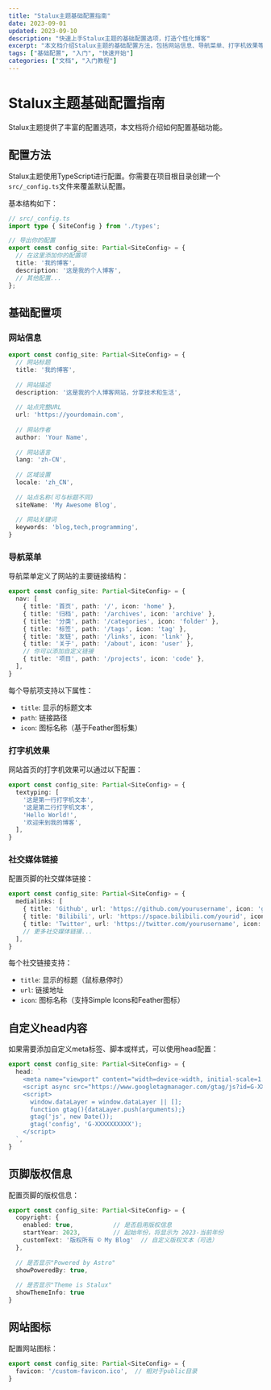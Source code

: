 ```yaml
---
title: "Stalux主题基础配置指南"
date: 2023-09-01
updated: 2023-09-10
description: "快速上手Stalux主题的基础配置选项，打造个性化博客"
excerpt: "本文档介绍Stalux主题的基础配置方法，包括网站信息、导航菜单、打字机效果等常用设置"
tags: ["基础配置", "入门", "快速开始"]
categories: ["文档", "入门教程"]
---
```


# Stalux主题基础配置指南

Stalux主题提供了丰富的配置选项，本文档将介绍如何配置基础功能。

## 配置方法

Stalux主题使用TypeScript进行配置。你需要在项目根目录创建一个`src/_config.ts`文件来覆盖默认配置。

基本结构如下：

```typescript
// src/_config.ts
import type { SiteConfig } from './types';

// 导出你的配置
export const config_site: Partial<SiteConfig> = {
  // 在这里添加你的配置项
  title: '我的博客',
  description: '这是我的个人博客',
  // 其他配置...
};
```

## 基础配置项

### 网站信息

```typescript
export const config_site: Partial<SiteConfig> = {
  // 网站标题
  title: '我的博客',
  
  // 网站描述
  description: '这是我的个人博客网站，分享技术和生活',
  
  // 站点完整URL
  url: 'https://yourdomain.com',
  
  // 网站作者
  author: 'Your Name',
  
  // 网站语言
  lang: 'zh-CN',
  
  // 区域设置
  locale: 'zh_CN',
  
  // 站点名称(可与标题不同)
  siteName: 'My Awesome Blog',
  
  // 网站关键词
  keywords: 'blog,tech,programming',
}
```

### 导航菜单

导航菜单定义了网站的主要链接结构：

```typescript
export const config_site: Partial<SiteConfig> = {
  nav: [
    { title: '首页', path: '/', icon: 'home' },
    { title: '归档', path: '/archives', icon: 'archive' },
    { title: '分类', path: '/categories', icon: 'folder' },
    { title: '标签', path: '/tags', icon: 'tag' },
    { title: '友链', path: '/links', icon: 'link' },
    { title: '关于', path: '/about', icon: 'user' },
    // 你可以添加自定义链接
    { title: '项目', path: '/projects', icon: 'code' },
  ],
}
```

每个导航项支持以下属性：
- `title`: 显示的标题文本
- `path`: 链接路径
- `icon`: 图标名称（基于Feather图标集）

### 打字机效果

网站首页的打字机效果可以通过以下配置：

```typescript
export const config_site: Partial<SiteConfig> = {
  textyping: [
    '这是第一行打字机文本',
    '这是第二行打字机文本',
    'Hello World!',
    '欢迎来到我的博客',
  ],
}
```

### 社交媒体链接

配置页脚的社交媒体链接：

```typescript
export const config_site: Partial<SiteConfig> = {
  medialinks: [
    { title: 'Github', url: 'https://github.com/yourusername', icon: 'github' },
    { title: 'Bilibili', url: 'https://space.bilibili.com/yourid', icon: 'bilibili' },
    { title: 'Twitter', url: 'https://twitter.com/yourusername', icon: 'x-twitter' },
    // 更多社交媒体链接...
  ],
}
```

每个社交链接支持：
- `title`: 显示的标题（鼠标悬停时）
- `url`: 链接地址
- `icon`: 图标名称（支持Simple Icons和Feather图标）

## 自定义head内容

如果需要添加自定义meta标签、脚本或样式，可以使用head配置：

```typescript
export const config_site: Partial<SiteConfig> = {
  head: `
    <meta name="viewport" content="width=device-width, initial-scale=1.0">
    <script async src="https://www.googletagmanager.com/gtag/js?id=G-XXXXXXXXXX"></script>
    <script>
      window.dataLayer = window.dataLayer || [];
      function gtag(){dataLayer.push(arguments);}
      gtag('js', new Date());
      gtag('config', 'G-XXXXXXXXXX');
    </script>
  `,
}
```

## 页脚版权信息

配置页脚的版权信息：

```typescript
export const config_site: Partial<SiteConfig> = {
  copyright: {
    enabled: true,           // 是否启用版权信息
    startYear: 2023,         // 起始年份，将显示为 2023-当前年份
    customText: '版权所有 © My Blog'  // 自定义版权文本（可选）
  },
  
  // 是否显示"Powered by Astro"
  showPoweredBy: true,
  
  // 是否显示"Theme is Stalux"
  showThemeInfo: true
}
```

## 网站图标

配置网站图标：

```typescript
export const config_site: Partial<SiteConfig> = {
  favicon: '/custom-favicon.ico',  // 相对于public目录
}
```
